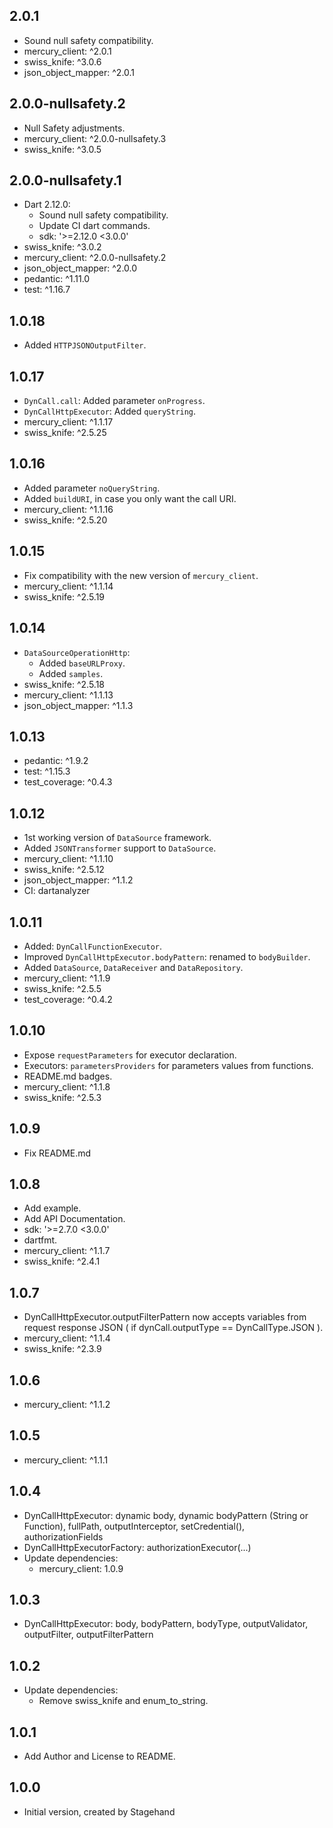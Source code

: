 ## 2.0.1

- Sound null safety compatibility.
- mercury_client: ^2.0.1
- swiss_knife: ^3.0.6
- json_object_mapper: ^2.0.1 

## 2.0.0-nullsafety.2

- Null Safety adjustments.
- mercury_client: ^2.0.0-nullsafety.3
- swiss_knife: ^3.0.5

## 2.0.0-nullsafety.1

- Dart 2.12.0:
  - Sound null safety compatibility.
  - Update CI dart commands.
  - sdk: '>=2.12.0 <3.0.0'
- swiss_knife: ^3.0.2
- mercury_client: ^2.0.0-nullsafety.2
- json_object_mapper: ^2.0.0
- pedantic: ^1.11.0
- test: ^1.16.7
  
## 1.0.18

- Added `HTTPJSONOutputFilter`.

## 1.0.17

- `DynCall.call`: Added parameter `onProgress`.
- `DynCallHttpExecutor`: Added `queryString`.
- mercury_client: ^1.1.17
- swiss_knife: ^2.5.25

## 1.0.16

- Added parameter `noQueryString`.
- Added `buildURI`, in case you only want the call URI.
- mercury_client: ^1.1.16
- swiss_knife: ^2.5.20

## 1.0.15

- Fix compatibility with the new version of `mercury_client`.
- mercury_client: ^1.1.14
- swiss_knife: ^2.5.19

## 1.0.14

- `DataSourceOperationHttp`:
  - Added `baseURLProxy`.
  - Added `samples`.
- swiss_knife: ^2.5.18
- mercury_client: ^1.1.13
- json_object_mapper: ^1.1.3

## 1.0.13

- pedantic: ^1.9.2
- test: ^1.15.3
- test_coverage: ^0.4.3

## 1.0.12

- 1st working version of `DataSource` framework.
- Added `JSONTransformer` support to `DataSource`.
- mercury_client: ^1.1.10
- swiss_knife: ^2.5.12
- json_object_mapper: ^1.1.2
- CI: dartanalyzer

## 1.0.11

- Added: `DynCallFunctionExecutor`.
- Improved `DynCallHttpExecutor.bodyPattern`: renamed to `bodyBuilder`.
- Added `DataSource`, `DataReceiver` and `DataRepository`.
- mercury_client: ^1.1.9
- swiss_knife: ^2.5.5
- test_coverage: ^0.4.2

## 1.0.10

- Expose `requestParameters` for executor declaration.
- Executors: `parametersProviders` for parameters values from functions.  
- README.md badges.
- mercury_client: ^1.1.8
- swiss_knife: ^2.5.3

## 1.0.9

- Fix README.md

## 1.0.8

- Add example.
- Add API Documentation.
- sdk: '>=2.7.0 <3.0.0'
- dartfmt.
- mercury_client: ^1.1.7
- swiss_knife: ^2.4.1

## 1.0.7

- DynCallHttpExecutor.outputFilterPattern now accepts variables from request response JSON ( if dynCall.outputType == DynCallType.JSON ).
- mercury_client: ^1.1.4
- swiss_knife: ^2.3.9

## 1.0.6

- mercury_client: ^1.1.2

## 1.0.5

- mercury_client: ^1.1.1

## 1.0.4

- DynCallHttpExecutor: dynamic body, dynamic bodyPattern (String or Function), fullPath, outputInterceptor, setCredential(), authorizationFields
- DynCallHttpExecutorFactory: authorizationExecutor(...)
- Update dependencies:
    - mercury_client: 1.0.9
    
## 1.0.3

- DynCallHttpExecutor: body, bodyPattern, bodyType, outputValidator, outputFilter, outputFilterPattern

## 1.0.2

- Update dependencies:
    - Remove swiss_knife and enum_to_string.
    
## 1.0.1

- Add Author and License to README.

## 1.0.0

- Initial version, created by Stagehand
